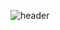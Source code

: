 ![header](https://capsule-render.vercel.app/api?type=Waving&text=Hello+I'M+EUNCHONG+KIM!&fontSize=40&fontAlign=40&fontColor=FFFFFF&desc=test)
